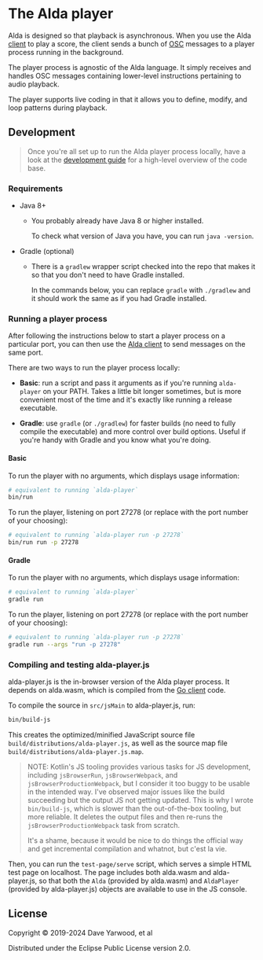 # The Alda player

Alda is designed so that playback is asynchronous. When you use the Alda
[client](../client) to play a score, the client sends a bunch of
[OSC][osc-page] messages to a player process running in the background.

[osc-page]: http://opensoundcontrol.org

The player process is agnostic of the Alda language. It simply receives and
handles OSC messages containing lower-level instructions pertaining to audio
playback.

The player supports live coding in that it allows you to define, modify, and
loop patterns during playback.

## Development

> Once you're all set up to run the Alda player process locally, have a look at
> the [development guide](./doc/development-guide.md) for a high-level overview
> of the code base.

### Requirements

* Java 8+
  * You probably already have Java 8 or higher installed.

    To check what version of Java you have, you can run `java -version`.

* Gradle (optional)
  * There is a `gradlew` wrapper script checked into the repo that makes it so
    that you don't need to have Gradle installed.

    In the commands below, you can replace `gradle` with `./gradlew` and it
    should work the same as if you had Gradle installed.

### Running a player process

After following the instructions below to start a player process on a particular
port, you can then use the [Alda client](../client) to send messages on the same
port.

There are two ways to run the player process locally:

* **Basic**: run a script and pass it arguments as if you're running
  `alda-player` on your PATH. Takes a little bit longer sometimes, but is more
  convenient most of the time and it's exactly like running a release
  executable.

* **Gradle**: use `gradle` (or `./gradlew`) for faster builds (no need to fully
  compile the executable) and more control over build options. Useful if you're
  handy with Gradle and you know what you're doing.

#### Basic

To run the player with no arguments, which displays usage information:

```bash
# equivalent to running `alda-player`
bin/run
```

To run the player, listening on port 27278 (or replace with the port number of
your choosing):

```bash
# equivalent to running `alda-player run -p 27278`
bin/run run -p 27278
```

#### Gradle

To run the player with no arguments, which displays usage information:

```bash
# equivalent to running `alda-player`
gradle run
```

To run the player, listening on port 27278 (or replace with the port number of
your choosing):

```bash
# equivalent to running `alda-player run -p 27278`
gradle run --args "run -p 27278"
```

### Compiling and testing alda-player.js

alda-player.js is the in-browser version of the Alda player process. It depends
on alda.wasm, which is compiled from the [Go client](../client) code.

To compile the source in `src/jsMain` to alda-player.js, run:

```bash
bin/build-js
```

This creates the optimized/minified JavaScript source file
`build/distributions/alda-player.js`, as well as the source map file
`build/distributions/alda-player.js.map`.

> NOTE: Kotlin's JS tooling provides various tasks for JS development, including
> `jsBrowserRun`, `jsBrowserWebpack`, and `jsBrowserProductionWebpack`, but I
> consider it too buggy to be usable in the intended way. I've observed major
> issues like the build succeeding but the output JS not getting updated. This
> is why I wrote `bin/build-js`, which is slower than the out-of-the-box tooling,
> but more reliable. It deletes the output files and then re-runs the
> `jsBrowserProductionWebpack` task from scratch.
>
> It's a shame, because it would be nice to do things the official way and get
> incremental compilation and whatnot, but c'est la vie.

Then, you can run the `test-page/serve` script, which serves a simple HTML test
page on localhost. The page includes both alda.wasm and alda-player.js, so that
both the `Alda` (provided by alda.wasm) and `AldaPlayer` (provided by
alda-player.js) objects are available to use in the JS console.

## License

Copyright © 2019-2024 Dave Yarwood, et al

Distributed under the Eclipse Public License version 2.0.

